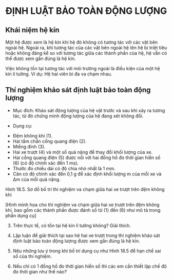 # ĐỊNH LUẬT BẢO TOÀN ĐỘNG LƯỢNG

## Khái niệm hệ kín

Một hệ được xem là hệ kín khi hệ đó không có tương tác với các vật bên ngoài hệ.
Ngoài ra, khi tương tác của các vật bên ngoài hệ lên hệ bị triệt tiêu hoặc không đáng kể so với tương tác giữa các thành phần của hệ, hệ vẫn có thể được xem gần đúng là hệ kín.

Việc không tồn tại tương tác với môi trường ngoài là điều kiện của một hệ kín lí tưởng.
Ví dụ: Hệ hai viên bi đa va chạm nhau.

## Thí nghiệm khảo sát định luật bảo toàn động lượng

* Mục đích: Khảo sát động lượng của hệ vật trước và sau khi xảy ra tương tác, từ đó chứng minh động lượng của hệ đang xét không đổi.

* Dụng cụ:
- Đệm không khí (1).
- Hai tấm chắn cổng quang điện (2).
- Miếng đính (3).
- Hai xe trượt (4) và một số quả nặng để thay đổi khối lượng của xe.
- Hai cổng quang điện (5) được nối với hai đồng hồ đo thời gian hiển số (6) (có độ chính xác đến 1 ms).
- Thước đo chiều dài có độ chia nhỏ nhất là 1 mm.
- Cân có độ chính xác đến 0,1 g để xác định khối lượng m của mỗi xe và Δm của mỗi quả nặng.

Hình 18.5. Sơ đồ bố trí thí nghiệm va chạm giữa hai xe trượt trên đệm không khí

[Hình minh họa cho thí nghiệm va chạm giữa hai xe trượt trên đệm không khí, bao gồm các thành phần được đánh số từ (1) đến (6) như mô tả trong phần dụng cụ]

3. Trên thực tế, có tồn tại hệ kín lí tưởng không? Giải thích.

4. Lập luận để giải thích tại sao hệ hai xe trượt trong thí nghiệm khảo sát định luật bảo toàn động lượng được xem gần đúng là hệ kín.

5. Nêu những lưu ý trong khi bố trí dụng cụ như Hình 18.5 để hạn chế sai số của thí nghiệm.

6. Nếu chỉ có 1 đồng hồ đo thời gian hiển số thì các em cần thiết lập chế độ đo thời gian như thế nào?